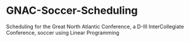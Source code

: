# GNAC-Soccer-Scheduling
Scheduling for the Great North Atlantic Conference, a D-III InterCollegiate Conference, soccer using Linear Programming
